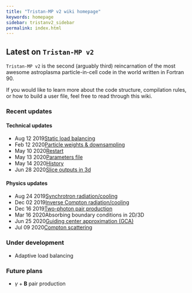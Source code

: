 ```yaml
---
title: "Tristan-MP v2 wiki homepage"
keywords: homepage
sidebar: tristanv2_sidebar
permalink: index.html
---
```


## Latest on `Tristan-MP v2`

`Tristan-MP v2` is the second (arguably third) reincarnation of the most awesome astroplasma particle-in-cell code in the world written in Fortran 90.

If you would like to learn more about the code structure, compilation rules, or how to build a user file, feel free to read through this wiki.

### Recent updates

#### Technical updates
* <span class='date'>Aug 12 2019</span>[Static load balancing](tristanv2-loadbal.html#static-load-balancing)
* <span class='date'>Feb 12 2020</span>[Particle weights & downsampling](tristanv2-downsampling.html)
* <span class='date'>May 10 2020</span>[Restart](tristanv2-restart.html)
* <span class='date'>May 13 2020</span>[Parameters file](tristanv2-visualization.html#parameters)
* <span class='date'>May 14 2020</span>[History](tristanv2-visualization.html#history)
* <span class='date'>Jun 28 2020</span>[Slice outputs in 3d](tristanv2-visualization.html#slices-for-3d-only)

#### Physics updates
* <span class='date'>Aug 24 2019</span>[Synchrotron radiation/cooling](tristanv2-radiation.html#synchrotron-cooling)
* <span class='date'>Dec 02 2019</span>[Inverse Compton radiation/cooling](tristanv2-radiation.html#inverse-compton-cooling)
* <span class='date'>Dec 16 2019</span>[Two-photon pair production](tristanv2-qed.html)
* <span class='date'>Mar 16 2020</span>Absorbing boundary conditions in 2D/3D
* <span class='date'>Jun 25 2020</span>[Guiding center approximation (GCA)](tristanv2-algorithms.html#guiding-center-approximation)
* <span class='date'>Jul 09 2020</span>[Compton scattering](tristanv2-qed.html#compton-scattering)

### Under development

* Adaptive load balancing

### Future plans

* $\gamma + \boldsymbol{B}$ pair production
